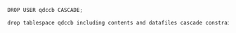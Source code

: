 

```javascript
DROP USER qdccb CASCADE;
```



```javascript
drop tablespace qdccb including contents and datafiles cascade constraint;
```

